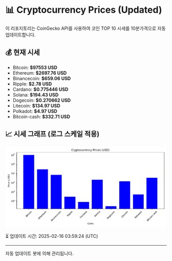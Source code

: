 
# 📊 Cryptocurrency Prices (Updated)

이 리포지토리는 CoinGecko API를 사용하여 코인 TOP 10 시세를 10분가격으로 자동 업데이트합니다.

## 💰 현재 시세
- Bitcoin: **$97553 USD**
- Ethereum: **$2697.76 USD**
- Binancecoin: **$659.06 USD**
- Ripple: **$2.78 USD**
- Cardano: **$0.775446 USD**
- Solana: **$194.43 USD**
- Dogecoin: **$0.270662 USD**
- Litecoin: **$134.97 USD**
- Polkadot: **$4.97 USD**
- Bitcoin-cash: **$332.71 USD**

## 📈 시세 그래프 (로그 스케일 적용)
![Crypto Prices](crypto_prices.png)

⏳ 업데이트 시간: 2025-02-16 03:59:24 (UTC)

---
자동 업데이트 봇에 의해 관리됩니다.
